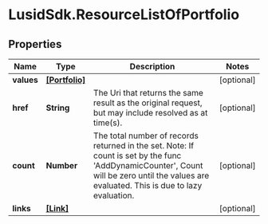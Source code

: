 # LusidSdk.ResourceListOfPortfolio

## Properties
Name | Type | Description | Notes
------------ | ------------- | ------------- | -------------
**values** | [**[Portfolio]**](Portfolio.md) |  | [optional] 
**href** | **String** | The Uri that returns the same result as the original request,  but may include resolved as at time(s). | [optional] 
**count** | **Number** | The total number of records returned in the set.  Note: If count is set by the func &#39;AddDynamicCounter&#39;, Count will be zero until the values  are evaluated. This is due to lazy evaluation. | [optional] 
**links** | [**[Link]**](Link.md) |  | [optional] 



